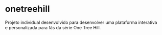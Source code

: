 # onetreehill
Projeto individual desenvolvido para desenvolver uma plataforma interativa e personalizada para fãs da série One Tree Hill.
